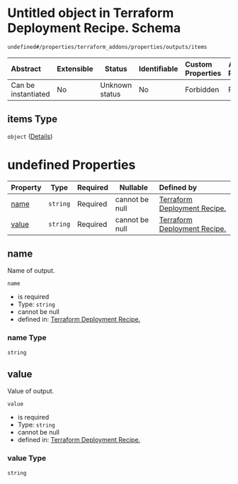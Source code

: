 # Untitled object in Terraform Deployment Recipe. Schema

```txt
undefined#/properties/terraform_addons/properties/outputs/items
```




| Abstract            | Extensible | Status         | Identifiable | Custom Properties | Additional Properties | Access Restrictions | Defined In                                                                                                            |
| :------------------ | ---------- | -------------- | ------------ | :---------------- | --------------------- | ------------------- | --------------------------------------------------------------------------------------------------------------------- |
| Can be instantiated | No         | Unknown status | No           | Forbidden         | Forbidden             | none                | [deployment.schema.json\*](../../../../../../../../../../tmp/182028425/deployment.schema.json "open original schema") |

## items Type

`object` ([Details](deployment-properties-terraform_addons-properties-outputs-items.md))

# undefined Properties

| Property        | Type     | Required | Nullable       | Defined by                                                                                                                                                                                             |
| :-------------- | -------- | -------- | -------------- | :----------------------------------------------------------------------------------------------------------------------------------------------------------------------------------------------------- |
| [name](#name)   | `string` | Required | cannot be null | [Terraform Deployment Recipe.](deployment-properties-terraform_addons-properties-outputs-items-properties-name.md "undefined#/properties/terraform_addons/properties/outputs/items/properties/name")   |
| [value](#value) | `string` | Required | cannot be null | [Terraform Deployment Recipe.](deployment-properties-terraform_addons-properties-outputs-items-properties-value.md "undefined#/properties/terraform_addons/properties/outputs/items/properties/value") |

## name

Name of output.


`name`

-   is required
-   Type: `string`
-   cannot be null
-   defined in: [Terraform Deployment Recipe.](deployment-properties-terraform_addons-properties-outputs-items-properties-name.md "undefined#/properties/terraform_addons/properties/outputs/items/properties/name")

### name Type

`string`

## value

Value of output.


`value`

-   is required
-   Type: `string`
-   cannot be null
-   defined in: [Terraform Deployment Recipe.](deployment-properties-terraform_addons-properties-outputs-items-properties-value.md "undefined#/properties/terraform_addons/properties/outputs/items/properties/value")

### value Type

`string`
